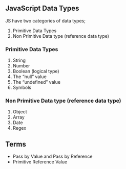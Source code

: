 ## JavaScript Data Types

JS have two categories of data types;

1. Primitive Data Types
2. Non Primitive Data type (reference data type)

### Primitive Data Types
1. String
2. Number
3. Boolean (logical type)
4. The “null” value
5. The “undefined” value
6. Symbols

### Non Primitive Data type (reference data type)
1. Object
2. Array
3. Date
4. Regex

## Terms
* Pass by Value and Pass by Reference
* Primitive Reference Value

